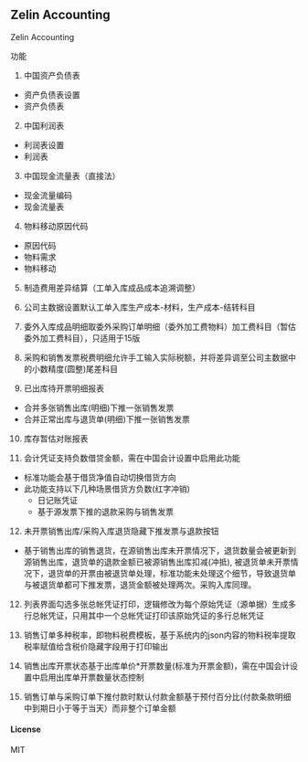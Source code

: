 ## Zelin Accounting

Zelin Accounting

功能
1. 中国资产负债表
  - 资产负债表设置
  - 资产负债表

2. 中国利润表
  - 利润表设置
  - 利润表

3. 中国现金流量表（直接法）
  - 现金流量编码
  - 现金流量表

4. 物料移动原因代码
  - 原因代码
  - 物料需求
  - 物料移动

5. 制造费用差异结算（工单入库成品成本追溯调整）

6. 公司主数据设置默认工单入库生产成本-材料，生产成本-结转科目

7. 委外入库成品明细取委外采购订单明细（委外加工费物料）加工费科目（暂估委外加工费科目），只适用于15版

8. 采购和销售发票税费明细允许手工输入实际税额，并将差异调至公司主数据中的小数精度(圆整)尾差科目

9. 已出库待开票明细报表
  - 合并多张销售出库(明细)下推一张销售发票
  - 合并正常出库与退货单(明细)下推一张销售发票

10. 库存暂估对账报表

11. 会计凭证支持负数借贷金额，需在中国会计设置中启用此功能
  - 标准功能会基于借货净值自动切换借货方向
  - 此功能支持以下几种场景借货方负数(红字冲销)
    - 日记账凭证
    - 基于源发票下推的退款采购与销售发票

12. 未开票销售出库/采购入库退货隐藏下推发票与退款按钮
- 基于销售出库的销售退货，在源销售出库未开票情况下，退货数量会被更新到源销售出库，退货单的退款金额已被源销售出库扣减(冲抵), 被退货单未开票情况下，退货单的开票由被退货单处理，标准功能未处理这个细节，导致退货单与被退货单都可下推发票，退货金额被处理两次。采购入库同理。

12. 列表界面勾选多张总帐凭证打印，逻辑修改为每个原始凭证（源单据）生成多行总帐凭证，只用其中一个总帐凭证打印该原始凭证的多行总帐凭证

13. 销售订单多种税率，即物料税费模板，基于系统内的json内容的物料税率提取税率赋值给含税价隐藏字段用于打印输出

14. 销售出库开票状态基于出库单价*开票数量(标准为开票金额)，需在中国会计设置中启用出库单开票数量状态控制

15. 销售订单与采购订单下推付款时默认付款金额基于预付百分比(付款条款明细中到期日小于等于当天）而非整个订单金额

#### License

MIT